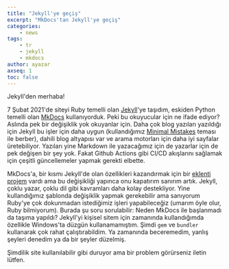 ```yaml
---
title: "Jekyll'ye geçiş"
excerpt: "MkDocs'tan Jekyll'ye geçiş"
categories:
    - news
tags:
    - tr
    - jekyll
    - mkdocs
author: ayazar
axseq: 1
toc: false
---
```


Jekyll'den merhaba!

7 Şubat 2021'de siteyi Ruby temelli olan [Jekyll](https://jekyllrb.com/)'ye
taşıdım, eskiden Python temelli olan [MkDocs](https://www.mkdocs.org/)
kullanıyorduk. Peki bu okuyucular için ne ifade ediyor? Aslında pek bir
değişiklik yok okuyanlar için. Daha çok blog yazıları yazıldığı için Jekyll bu
işler için daha uygun (kullandığımız [Minimal
Mistakes](https://mmistakes.github.io/minimal-mistakes/) teması ile berber),
dahili blog altyapısı var ve arama motorları için daha iyi sayfalar
üretebiliyor. Yazıları yine Markdown ile yazacağımız için de yazarlar için de
pek değişen bir şey yok. Fakat Github Actions gibi CI/CD akışlarını sağlamak
için çeşitli güncellemeler yapmak gerekti elbette.

MkDocs'a, bir kısmı Jekyll'de olan özellikleri kazandırmak için bir [eklenti
projem](https://github.com/asynx-dev/mkdocs-asynx-plugin) vardı ama bu
değişikliği yapınca onu kapatırım sanırım artık. Jekyll, çoklu yazar, çoklu dil
gibi kavramları daha kolay destekliyor. Yine kullandığımız şablonda değişiklik
yapmak gerekebilir ama sanıyorum Ruby'ye çok dokunmadan istediğimiz işleri
yapabileceğiz (umarım öyle olur, Ruby bilmiyorum). Burada şu soru sorulabilir:
Neden MkDocs ile başlanmadı da taşıma yapıldı? Jekyll'yi kişisel sitem için
zamanında kullandığımda özellikle Windows'ta düzgün kullanamamıştım. Şimdi `gem`
ve `bundler` kullanarak çok rahat çalıştırabildim. Ya zamanında beceremedim,
yanlış şeyleri denedim ya da bir şeyler düzelmiş.

Şimdilik site kullanılabilir gibi duruyor ama bir problem görürseniz iletin
lütfen.

